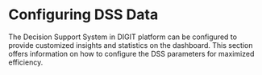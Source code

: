 # Configuring DSS Data

The Decision Support System in DIGIT platform can be configured to provide customized insights and statistics on the dashboard. This section offers information on how to configure the DSS parameters for maximized efficiency. 



